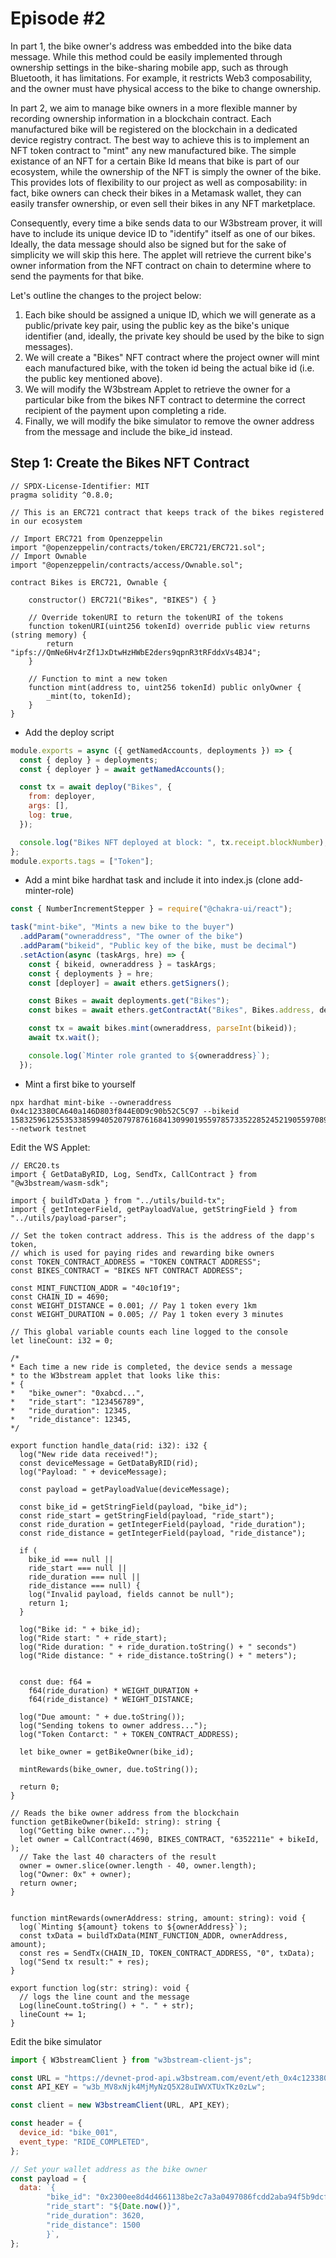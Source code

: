 # Episode #2

In part 1, the bike owner's address was embedded into the bike data message. While this method could be easily implemented through ownership settings in the bike-sharing mobile app, such as through Bluetooth, it has limitations. For example, it restricts Web3 composability, and the owner must have physical access to the bike to change ownership.

In part 2, we aim to manage bike owners in a more flexible manner by recording ownership information in a blockchain contract. Each manufactured bike will be registered on the blockchain in a dedicated device registry contract. The best way to achieve this is to implement an NFT token contract to "mint" any new manufactured bike. The simple existance of an NFT for a certain Bike Id means that bike is part of our ecosystem, while the ownership of the NFT is simply the owner of the bike. This provides lots of flexibility to our project as well as composability: in fact, bike owners can check their bikes in a Metamask wallet, they can easily transfer ownership, or even sell their bikes in any NFT marketplace.

Consequently, every time a bike sends data to our W3bstream prover, it will have to include its unique device ID to "identify" itself as one of our bikes. Ideally, the data message should also be signed but for the sake of simplicity we will skip this here. The applet will retrieve the current bike's owner information from the NFT contract on chain to determine where to send the payments for that bike. 

Let's outline the changes to the project below:

1. Each bike should be assigned a unique ID, which we will generate as a public/private key pair, using the public key as the bike's unique identifier (and, ideally, the private key should be used by the bike to sign messages).
2. We will create a "Bikes" NFT contract where the project owner will mint each manufactured bike, with the token id being the actual bike id (i.e. the public key mentioned above).
3. We will modify the W3bstream Applet to retrieve the owner for a particular bike from the bikes NFT contract to determine the correct recipient of the payment upon completing a ride.
6. Finally, we will modify the bike simulator to remove the owner address from the message and include the bike_id instead.

## Step 1: Create the Bikes NFT Contract
```solidity
// SPDX-License-Identifier: MIT
pragma solidity ^0.8.0;

// This is an ERC721 contract that keeps track of the bikes registered in our ecosystem

// Import ERC721 from Openzeppelin
import "@openzeppelin/contracts/token/ERC721/ERC721.sol";
// Import Ownable
import "@openzeppelin/contracts/access/Ownable.sol";

contract Bikes is ERC721, Ownable {

    constructor() ERC721("Bikes", "BIKES") { }

    // Override tokenURI to return the tokenURI of the tokens
    function tokenURI(uint256 tokenId) override public view returns (string memory) {
        return "ipfs://QmNe6Hv4rZf1JxDtwHzHWbE2ders9qpnR3tRFddxVs4BJ4";
    }

    // Function to mint a new token
    function mint(address to, uint256 tokenId) public onlyOwner {
        _mint(to, tokenId);
    }
}
```

- Add the deploy script
```js
module.exports = async ({ getNamedAccounts, deployments }) => {
  const { deploy } = deployments;
  const { deployer } = await getNamedAccounts();

  const tx = await deploy("Bikes", {
    from: deployer,
    args: [],
    log: true,
  });

  console.log("Bikes NFT deployed at block: ", tx.receipt.blockNumber);
};
module.exports.tags = ["Token"];
```

- Add a mint bike hardhat task and include it into index.js (clone add-minter-role)
```js
const { NumberIncrementStepper } = require("@chakra-ui/react");

task("mint-bike", "Mints a new bike to the buyer")
  .addParam("owneraddress", "The owner of the bike")
  .addParam("bikeid", "Public key of the bike, must be decimal")
  .setAction(async (taskArgs, hre) => {
    const { bikeid, owneraddress } = taskArgs;
    const { deployments } = hre;
    const [deployer] = await ethers.getSigners();

    const Bikes = await deployments.get("Bikes");
    const bikes = await ethers.getContractAt("Bikes", Bikes.address, deployer);

    const tx = await bikes.mint(owneraddress, parseInt(bikeid));
    await tx.wait();

    console.log(`Minter role granted to ${owneraddress}`);
  });
```
- Mint a first bike to yourself

```
npx hardhat mint-bike --owneraddress 0x4c123380CA640a146D803f844E0D9c90b52C5C97 --bikeid 15832596125535338599405207978761684130990195597857335228524521905597089730101 --network testnet
```

Edit the WS Applet:

```
// ERC20.ts
import { GetDataByRID, Log, SendTx, CallContract } from "@w3bstream/wasm-sdk";

import { buildTxData } from "../utils/build-tx";
import { getIntegerField, getPayloadValue, getStringField } from "../utils/payload-parser";

// Set the token contract address. This is the address of the dapp's token, 
// which is used for paying rides and rewarding bike owners
const TOKEN_CONTRACT_ADDRESS = "TOKEN CONTRACT ADDRESS";
const BIKES_CONTRACT = "BIKES NFT CONTRACT ADDRESS";

const MINT_FUNCTION_ADDR = "40c10f19";
const CHAIN_ID = 4690;
const WEIGHT_DISTANCE = 0.001; // Pay 1 token every 1km
const WEIGHT_DURATION = 0.005; // Pay 1 token every 3 minutes

// This global variable counts each line logged to the console
let lineCount: i32 = 0;

/*
* Each time a new ride is completed, the device sends a message 
* to the W3bstream applet that looks like this:
* {
*   "bike_owner": "0xabcd...",
*   "ride_start": "123456789",
*   "ride_duration": 12345,
*   "ride_distance": 12345,
*/

export function handle_data(rid: i32): i32 {
  log("New ride data received!");
  const deviceMessage = GetDataByRID(rid);
  log("Payload: " + deviceMessage);
  
  const payload = getPayloadValue(deviceMessage);

  const bike_id = getStringField(payload, "bike_id");
  const ride_start = getStringField(payload, "ride_start");
  const ride_duration = getIntegerField(payload, "ride_duration");
  const ride_distance = getIntegerField(payload, "ride_distance");

  if (
    bike_id === null || 
    ride_start === null || 
    ride_duration === null || 
    ride_distance === null) {
    log("Invalid payload, fields cannot be null");
    return 1;
  }

  log("Bike id: " + bike_id);
  log("Ride start: " + ride_start);
  log("Ride duration: " + ride_duration.toString() + " seconds")
  log("Ride distance: " + ride_distance.toString() + " meters");


  const due: f64 = 
    f64(ride_duration) * WEIGHT_DURATION + 
    f64(ride_distance) * WEIGHT_DISTANCE;
  
  log("Due amount: " + due.toString());
  log("Sending tokens to owner address...");
  log("Token Contarct: " + TOKEN_CONTRACT_ADDRESS);

  let bike_owner = getBikeOwner(bike_id);

  mintRewards(bike_owner, due.toString());

  return 0;
}

// Reads the bike owner address from the blockchain
function getBikeOwner(bikeId: string): string {
  log("Getting bike owner...");
  let owner = CallContract(4690, BIKES_CONTRACT, "6352211e" + bikeId, );
  // Take the last 40 characters of the result
  owner = owner.slice(owner.length - 40, owner.length);
  log("Owner: 0x" + owner);
  return owner;
}


function mintRewards(ownerAddress: string, amount: string): void {
  log(`Minting ${amount} tokens to ${ownerAddress}`);
  const txData = buildTxData(MINT_FUNCTION_ADDR, ownerAddress, amount);
  const res = SendTx(CHAIN_ID, TOKEN_CONTRACT_ADDRESS, "0", txData);
  log("Send tx result:" + res);
}

export function log(str: string): void {
  // logs the line count and the message
  Log(lineCount.toString() + ". " + str);
  lineCount += 1;
}
```

Edit the bike simulator

```js
import { W3bstreamClient } from "w3bstream-client-js";

const URL = "https://devnet-prod-api.w3bstream.com/event/eth_0x4c123380ca640a146d803f844e0d9c90b52c5c97_bike_sharing";
const API_KEY = "w3b_MV8xNjk4MjMyNzQ5X28uIWVXTUxTKz0zLw";

const client = new W3bstreamClient(URL, API_KEY);

const header = {
  device_id: "bike_001",
  event_type: "RIDE_COMPLETED",
};

// Set your wallet address as the bike owner
const payload = {
  data: `{
        "bike_id": "0x2300ee8d4d4661138be2c7a3a0497086fcdd2aba94f5b9dcfb9169f497024e35",
        "ride_start": "${Date.now()}",
        "ride_duration": 3620,
        "ride_distance": 1500
        }`,
};
```


